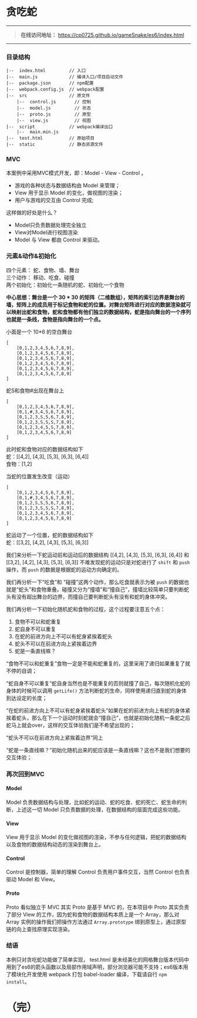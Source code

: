 # 贪吃蛇
------------
>
> **在线访问地址：**  https://cp0725.github.io/gameSnake/es6/index.html 
>
------------
### 目录结构
	|--  index.html         // 入口
	|--  main.js            // 编译入口/项目启动文件
	|--  package.json       // npm配置
	|--  webpack.config.js  // webpack配置
	|--  src                // 原文件
		|--  control.js       // 控制
		|--  model.js         // 状态
		|--  proto.js         // 原型
		|--  view.js          // 视图
	|--  script             // webpack编译出口
		|--  main.min.js
	|--  test.html          // 原始项目
	|--  static             // 静态资源文件


### MVC

本案例中采用MVC模式开发，即：Model - View - Control 。
- 游戏的各种状态与数据结构由 Model 来管理；
- View 用于显示 Model 的变化，做视图的渲染；
- 用户与游戏的交互由 Control 完成;

这样做的好处是什么？
- Model只负责数据处理完全独立
- View对Model进行视图渲染
- Model 与 View 都由 Control 来驱动。

### 元素&动作&初始化
四个元素： 蛇、食物、墙、舞台  
三个动作： 移动、吃食、碰撞  
两个初始化：初始化一条随机的蛇、初始化一个食物  

**中心思想：舞台是一个 30 * 30 的矩阵（二维数组），矩阵的索引边界是舞台的墙，矩阵上的成员用于标记食物和蛇的位置。对舞台矩阵进行对应的数据渲染就可以映射出蛇和食物，蛇和食物都有他们独立的数据结构，蛇是指向舞台的一个序列也就是一条线，食物是指向舞台的一个点。**


小面是一个 10*6 的空白舞台

    [
    	[0,1,2,3,4,5,6,7,8,9],
    	[0,1,2,3,4,5,6,7,8,9],
    	[0,1,2,3,4,5,6,7,8,9],
    	[0,1,2,3,4,5,6,7,8,9],
    	[0,1,2,3,4,5,6,7,8,9],
		[0,1,2,3,4,5,6,7,8,9]
    ]

蛇S和食物#出现在舞台上

    [
    	[0,1,2,3,4,5,6,7,8,9],
    	[0,1,#,3,4,5,6,7,8,9],
    	[0,1,2,3,S,5,6,7,8,9],
    	[0,1,2,3,S,S,S,7,8,9],
    	[0,1,2,3,4,5,S,7,8,9],
		[0,1,2,3,4,5,6,7,8,9]
    ]
此时蛇和食物对应的数据结构如下  
蛇：[[4,2], [4,3], [5,3], [6,3], [6,4]]  
食物：[1,2]

当蛇的位置发生改变（运动）

    [
    	[0,1,2,3,4,5,6,7,8,9],
    	[0,1,#,3,4,5,6,7,8,9],
    	[0,1,2,S,S,5,6,7,8,9],
    	[0,1,2,3,S,S,S,7,8,9],
    	[0,1,2,3,4,5,6,7,8,9],
		[0,1,2,3,4,5,6,7,8,9]
    ]
蛇运动了一个位置，蛇的数据结构如下  
蛇：[[3,2], [4,2], [4,3], [5,3], [6,3]]

我们来分析一下蛇运动前和运动后的数据结构 [[4,2], [4,3], [5,3], [6,3], [6,4]] 和 [[3,2], [4,2], [4,3], [5,3], [6,3]] 不难发现蛇的运动只是对蛇进行了 `shift` 和 `push` 操作，而 `push` 的数据是根据蛇的运动方向确定的。

我们再分析一下“吃食”和 “碰撞”这两个动作，那么吃食就表示为被 `push` 的数据也就是“蛇头”和食物重叠。碰撞又分为“撞墙”和“撞自己”，撞墙比较简单只要判断蛇头有没有超出舞台的边界，而撞自己要判断蛇头有没有和蛇的身体冲突。


我们再分析一下初始化随机蛇和食物的过程，这个过程要注意五个点：
1. 食物不可以和蛇重复
2. 蛇自身不可以重复
3. 在蛇的前进方向上不可以有蛇身紧挨着蛇头
4. 蛇头不可以在前进方向上紧挨着边界
5. 蛇是一条直线嘛？

“食物不可以和蛇重复”食物一定是不能和蛇重复的，这里采用了递归如果重复了就不停的自调；

“蛇自身不可以重复”蛇自身当然也是不能重复的否则就撞了自己，每次随机化蛇的身体的时候可以调用 `getLife()` 方法判断蛇的生命，同样使用递归直到蛇的身体到达设定的长度；

“在蛇的前进方向上不可以有蛇身紧挨着蛇头”如果在蛇的前进方向上有蛇的身体紧挨着蛇头，那么在下一个运动时刻蛇就会“撞自己”，也就是初始化随机一条蛇之后蛇马上就会over，这样的交互体验我们是不希望出现的；

“蛇头不可以在前进方向上紧挨着边界”同上

“蛇是一条直线嘛？”初始化随机出来的蛇应该是一条直线嘛？这也不是我们想要的交互体验；

### 再次回到MVC

#### Model
Model 负责数据结构与处理，比如蛇的运动、蛇的吃食、蛇的死亡、蛇生命的判断，上述这一切 Model 只负责数据的处理，在数据结构的层面完成这些功能。

#### View
View 用于显示 Model 的变化做视图的渲染，不参与任何逻辑，把蛇的数据结构以及食物的数据结构动态的渲染到舞台上。

#### Control
Control 是控制器，简单的理解 Control 负责用户事件交互，当然 Control 也负责驱动 Model 和 View。

#### Proto
Proto 看似独立于 MVC 其实 Proto 是基于 MVC 的，在本项目中 Proto 其实负责了部分 View 的工作，因为蛇和食物的数据结构本质上是一个 Array，那么对 Array 实例的操作我们把操作方法通过 `Array.prototype` 绑到原型上，通过原型链的向上查找原理实现渲染。

### 结语
本例只对贪吃蛇功能做了简单实现， test.html 是未经美化的网格舞台版本代码中用到了es6的箭头函数以及局部作用域声明，部分浏览器可能不支持；es6版本用了模块化开发使用 webpack 打包 babel-loader 编译，下载请自行 `npm install`。


# （完）